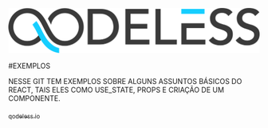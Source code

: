 ![logo](https://github.com/gitqodeless/gitqodeless/blob/main/logo1.png?raw=true)

#EXEMPLOS

NESSE GIT TEM EXEMPLOS SOBRE ALGUNS ASSUNTOS BÁSICOS DO REACT, TAIS ELES COMO USE_STATE, PROPS E CRIAÇÃO DE UM COMPONENTE.

[<sub>qodeless.io<sub>](https://qodeless.io)
